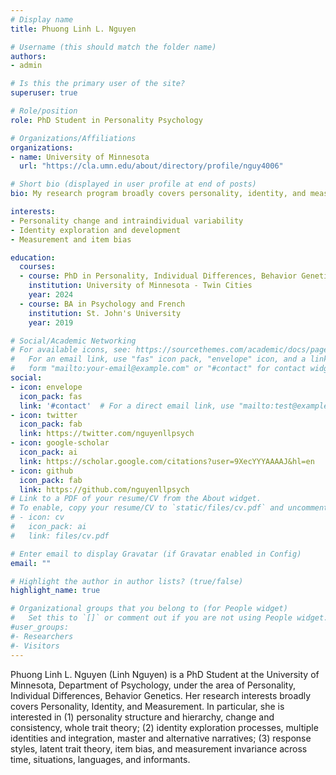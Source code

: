 ```yaml
---
# Display name
title: Phuong Linh L. Nguyen

# Username (this should match the folder name)
authors:
- admin

# Is this the primary user of the site?
superuser: true

# Role/position
role: PhD Student in Personality Psychology

# Organizations/Affiliations
organizations:
- name: University of Minnesota
  url: "https://cla.umn.edu/about/directory/profile/nguy4006"

# Short bio (displayed in user profile at end of posts)
bio: My research program broadly covers personality, identity, and measurement.

interests:
- Personality change and intraindividual variability
- Identity exploration and development
- Measurement and item bias

education:
  courses:
  - course: PhD in Personality, Individual Differences, Behavior Genetics
    institution: University of Minnesota - Twin Cities
    year: 2024 
  - course: BA in Psychology and French
    institution: St. John's University
    year: 2019

# Social/Academic Networking
# For available icons, see: https://sourcethemes.com/academic/docs/page-builder/#icons
#   For an email link, use "fas" icon pack, "envelope" icon, and a link in the
#   form "mailto:your-email@example.com" or "#contact" for contact widget.
social:
- icon: envelope
  icon_pack: fas
  link: '#contact'  # For a direct email link, use "mailto:test@example.org".
- icon: twitter
  icon_pack: fab
  link: https://twitter.com/nguyenllpsych
- icon: google-scholar
  icon_pack: ai
  link: https://scholar.google.com/citations?user=9XecYYYAAAAJ&hl=en
- icon: github
  icon_pack: fab
  link: https://github.com/nguyenllpsych
# Link to a PDF of your resume/CV from the About widget.
# To enable, copy your resume/CV to `static/files/cv.pdf` and uncomment the lines below.
# - icon: cv
#   icon_pack: ai
#   link: files/cv.pdf

# Enter email to display Gravatar (if Gravatar enabled in Config)
email: ""

# Highlight the author in author lists? (true/false)
highlight_name: true

# Organizational groups that you belong to (for People widget)
#   Set this to `[]` or comment out if you are not using People widget.
#user_groups:
#- Researchers
#- Visitors
---
```


Phuong Linh L. Nguyen (Linh Nguyen) is a PhD Student at the University of Minnesota, Department of Psychology, under the area of Personality, Individual Differences, Behavior Genetics. Her research interests broadly covers Personality, Identity, and Measurement. In particular, she is interested in (1) personality structure and hierarchy, change and consistency, whole trait theory; (2) identity exploration processes, multiple identities and integration, master and alternative narratives; (3) response styles, latent trait theory, item bias, and measurement invariance across time, situations, languages, and informants.
